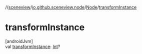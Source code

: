 //[sceneview](../../../index.md)/[io.github.sceneview.node](../index.md)/[Node](index.md)/[transformInstance](transform-instance.md)

# transformInstance

[androidJvm]\
val [transformInstance](transform-instance.md): [Int](https://kotlinlang.org/api/latest/jvm/stdlib/kotlin/-int/index.html)?
